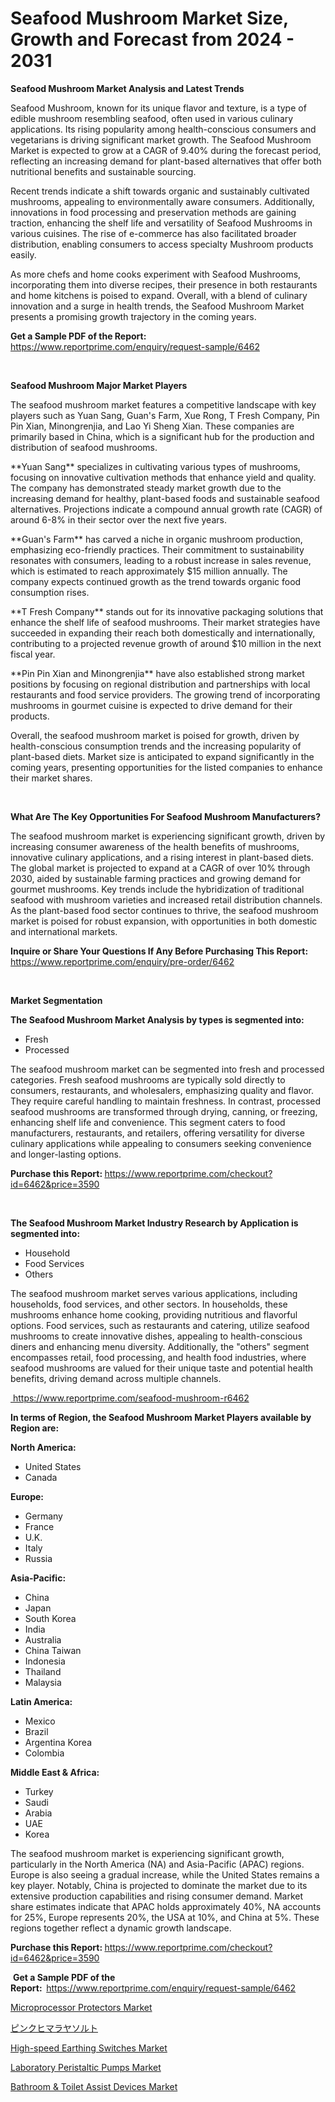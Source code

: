 <p><h1>Seafood Mushroom Market Size, Growth and Forecast from 2024 - 2031</h1></p><p><strong>Seafood Mushroom Market Analysis and Latest Trends</strong></p>
<p><p>Seafood Mushroom, known for its unique flavor and texture, is a type of edible mushroom resembling seafood, often used in various culinary applications. Its rising popularity among health-conscious consumers and vegetarians is driving significant market growth. The Seafood Mushroom Market is expected to grow at a CAGR of 9.40% during the forecast period, reflecting an increasing demand for plant-based alternatives that offer both nutritional benefits and sustainable sourcing.</p><p>Recent trends indicate a shift towards organic and sustainably cultivated mushrooms, appealing to environmentally aware consumers. Additionally, innovations in food processing and preservation methods are gaining traction, enhancing the shelf life and versatility of Seafood Mushrooms in various cuisines. The rise of e-commerce has also facilitated broader distribution, enabling consumers to access specialty Mushroom products easily. </p><p>As more chefs and home cooks experiment with Seafood Mushrooms, incorporating them into diverse recipes, their presence in both restaurants and home kitchens is poised to expand. Overall, with a blend of culinary innovation and a surge in health trends, the Seafood Mushroom Market presents a promising growth trajectory in the coming years.</p></p>
<p><strong>Get a Sample PDF of the Report:&nbsp;</strong> <a href="https://www.reportprime.com/enquiry/request-sample/6462">https://www.reportprime.com/enquiry/request-sample/6462</a></p>
<p>&nbsp;</p>
<p><strong>Seafood Mushroom Major Market Players</strong></p>
<p><p>The seafood mushroom market features a competitive landscape with key players such as Yuan Sang, Guan's Farm, Xue Rong, T Fresh Company, Pin Pin Xian, Minongrenjia, and Lao Yi Sheng Xian. These companies are primarily based in China, which is a significant hub for the production and distribution of seafood mushrooms.</p><p>**Yuan Sang** specializes in cultivating various types of mushrooms, focusing on innovative cultivation methods that enhance yield and quality. The company has demonstrated steady market growth due to the increasing demand for healthy, plant-based foods and sustainable seafood alternatives. Projections indicate a compound annual growth rate (CAGR) of around 6-8% in their sector over the next five years.</p><p>**Guan's Farm** has carved a niche in organic mushroom production, emphasizing eco-friendly practices. Their commitment to sustainability resonates with consumers, leading to a robust increase in sales revenue, which is estimated to reach approximately $15 million annually. The company expects continued growth as the trend towards organic food consumption rises.</p><p>**T Fresh Company** stands out for its innovative packaging solutions that enhance the shelf life of seafood mushrooms. Their market strategies have succeeded in expanding their reach both domestically and internationally, contributing to a projected revenue growth of around $10 million in the next fiscal year.</p><p>**Pin Pin Xian and Minongrenjia** have also established strong market positions by focusing on regional distribution and partnerships with local restaurants and food service providers. The growing trend of incorporating mushrooms in gourmet cuisine is expected to drive demand for their products.</p><p>Overall, the seafood mushroom market is poised for growth, driven by health-conscious consumption trends and the increasing popularity of plant-based diets. Market size is anticipated to expand significantly in the coming years, presenting opportunities for the listed companies to enhance their market shares.</p></p>
<p>&nbsp;</p>
<p><strong>What Are The Key Opportunities For Seafood Mushroom Manufacturers?</strong></p>
<p><p>The seafood mushroom market is experiencing significant growth, driven by increasing consumer awareness of the health benefits of mushrooms, innovative culinary applications, and a rising interest in plant-based diets. The global market is projected to expand at a CAGR of over 10% through 2030, aided by sustainable farming practices and growing demand for gourmet mushrooms. Key trends include the hybridization of traditional seafood with mushroom varieties and increased retail distribution channels. As the plant-based food sector continues to thrive, the seafood mushroom market is poised for robust expansion, with opportunities in both domestic and international markets.</p></p>
<p><strong>Inquire or Share Your Questions If Any Before Purchasing This Report:</strong> <a href="https://www.reportprime.com/enquiry/pre-order/6462">https://www.reportprime.com/enquiry/pre-order/6462</a></p>
<p>&nbsp;</p>
<p><strong>Market Segmentation</strong></p>
<p><strong>The Seafood Mushroom Market Analysis by types is segmented into:</strong></p>
<p><ul><li>Fresh</li><li>Processed</li></ul></p>
<p><p>The seafood mushroom market can be segmented into fresh and processed categories. Fresh seafood mushrooms are typically sold directly to consumers, restaurants, and wholesalers, emphasizing quality and flavor. They require careful handling to maintain freshness. In contrast, processed seafood mushrooms are transformed through drying, canning, or freezing, enhancing shelf life and convenience. This segment caters to food manufacturers, restaurants, and retailers, offering versatility for diverse culinary applications while appealing to consumers seeking convenience and longer-lasting options.</p></p>
<p><strong>Purchase this Report:&nbsp;</strong><a href="https://www.reportprime.com/checkout?id=6462&price=3590">https://www.reportprime.com/checkout?id=6462&price=3590</a></p>
<p>&nbsp;</p>
<p><strong>The Seafood Mushroom Market Industry Research by Application is segmented into:</strong></p>
<p><ul><li>Household</li><li>Food Services</li><li>Others</li></ul></p>
<p><p>The seafood mushroom market serves various applications, including households, food services, and other sectors. In households, these mushrooms enhance home cooking, providing nutritious and flavorful options. Food services, such as restaurants and catering, utilize seafood mushrooms to create innovative dishes, appealing to health-conscious diners and enhancing menu diversity. Additionally, the "others" segment encompasses retail, food processing, and health food industries, where seafood mushrooms are valued for their unique taste and potential health benefits, driving demand across multiple channels.</p></p>
<p><a href="https://www.reportprime.com/seafood-mushroom-r6462">&nbsp;https://www.reportprime.com/seafood-mushroom-r6462</a></p>
<p><strong>In terms of Region, the Seafood Mushroom Market Players available by Region are:</strong></p>
<p>
    <p> <strong> North America: </strong>
        <ul>
            <li>United States</li>
            <li>Canada</li>
        </ul>
        </p> 
    <p> <strong> Europe: </strong>
        <ul>
            <li>Germany</li>
            <li>France</li>
            <li>U.K.</li>
            <li>Italy</li>
            <li>Russia</li>
        </ul>
        </p> 
    <p> <strong> Asia-Pacific: </strong>
        <ul>
            <li>China</li>
            <li>Japan</li>
            <li>South Korea</li>
            <li>India</li>
            <li>Australia</li>
            <li>China Taiwan</li>
            <li>Indonesia</li>
            <li>Thailand</li>
            <li>Malaysia</li>
        </ul>
        </p> 
    <p> <strong> Latin America: </strong>
        <ul>
            <li>Mexico</li>
            <li>Brazil</li>
            <li>Argentina Korea</li>
            <li>Colombia</li>
        </ul>
        </p> 
    <p> <strong> Middle East & Africa: </strong>
        <ul>
            <li>Turkey</li>
            <li>Saudi</li>
            <li>Arabia</li>
            <li>UAE</li>
            <li>Korea</li>
        </ul>
    </p>
    </p>
<p><p>The seafood mushroom market is experiencing significant growth, particularly in the North America (NA) and Asia-Pacific (APAC) regions. Europe is also seeing a gradual increase, while the United States remains a key player. Notably, China is projected to dominate the market due to its extensive production capabilities and rising consumer demand. Market share estimates indicate that APAC holds approximately 40%, NA accounts for 25%, Europe represents 20%, the USA at 10%, and China at 5%. These regions together reflect a dynamic growth landscape.</p></p>
<p><strong>Purchase this Report: </strong><a href="https://www.reportprime.com/checkout?id=6462&price=3590">https://www.reportprime.com/checkout?id=6462&price=3590</a></p>
<p>&nbsp;<strong>Get a Sample PDF of the Report:&nbsp;&nbsp;</strong><a href="https://www.reportprime.com/enquiry/request-sample/6462">https://www.reportprime.com/enquiry/request-sample/6462</a></p>
<p><strong></strong></p>
<p><p><a href="https://issuu.com/reportprime-2/docs/microprocessor-protectors-market-si_8742cbb596e072">Microprocessor Protectors Market</a></p><p><a href="https://medium.com/@dressleredward/%E3%83%94%E3%83%B3%E3%82%AF%E3%83%92%E3%83%9E%E3%83%A9%E3%83%A4%E5%B2%A9%E5%A1%A9%E7%94%A3%E6%A5%AD%E5%88%86%E6%9E%90%E3%83%AC%E3%83%9D%E3%83%BC%E3%83%88-%E5%B8%82%E5%A0%B4%E8%A6%8F%E6%A8%A1%E3%81%AF-cagr10-4-%E3%81%A7%E6%88%90%E9%95%B7%E3%81%97%E3%81%A6%E3%81%8A%E3%82%8A-2024%E5%B9%B4%E3%81%8B%E3%82%892031%E5%B9%B4%E3%81%BE%E3%81%A7%E3%81%AE%E4%BA%88%E6%B8%AC%E3%81%95%E3%82%8C%E3%82%8B%E6%9C%9F%E9%96%93%E3%81%AB%E3%81%8A%E3%81%84%E3%81%A6-%E3%82%A2%E3%83%97%E3%83%AA%E3%82%B1%E3%83%BC%E3%82%B7%E3%83%A7%E3%83%B3-%E3%82%BF%E3%82%A4%E3%83%97-%E5%9C%B0%E5%9F%9F%E5%88%A5%E3%81%AB%E5%88%86%E6%9E%90%E3%81%95%E3%82%8C%E3%81%A6%E3%81%84%E3%81%BE%E3%81%99-22c06bb1434a">ピンクヒマラヤソルト</a></p><p><a href="https://issuu.com/reportprime-2/docs/high-speed-earthing-switches-market_49276b164eca36">High-speed Earthing Switches Market</a></p><p><a href="https://medium.com/@lauryframi644/global-laboratory-peristaltic-pumps-market-analysis-trends-forecasts-and-growth-opportunities-923d1741c1f4">Laboratory Peristaltic Pumps Market</a></p><p><a href="https://www.linkedin.com/pulse/bathroom-toilet-assist-devices-market-forecast-global-trends-4rpbf?trackingId=altEOoMPSNaF65Dc5LbXXA%3D%3D">Bathroom & Toilet Assist Devices Market</a></p></p>
